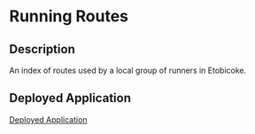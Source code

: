 # Running Routes

## Description
An index of routes used by a local group of runners in Etobicoke.

## Deployed Application
[Deployed Application](https://raposamillar.github.io/running-routes/)